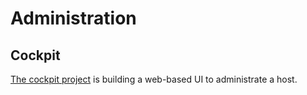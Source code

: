 # Administration

## Cockpit

[The cockpit project](http://www.cockpti-project.org) is building a web-based UI to administrate a host.

